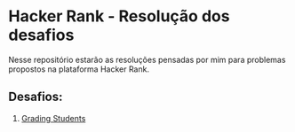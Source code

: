 # Hacker Rank - Resolução dos desafios
Nesse repositório estarão as resoluções pensadas por mim para problemas propostos na plataforma Hacker Rank.

## Desafios:
1. <a href="https://github.com/EricEOL/hacker_rank-problems/tree/main/src/GradingStudents">Grading Students</a>